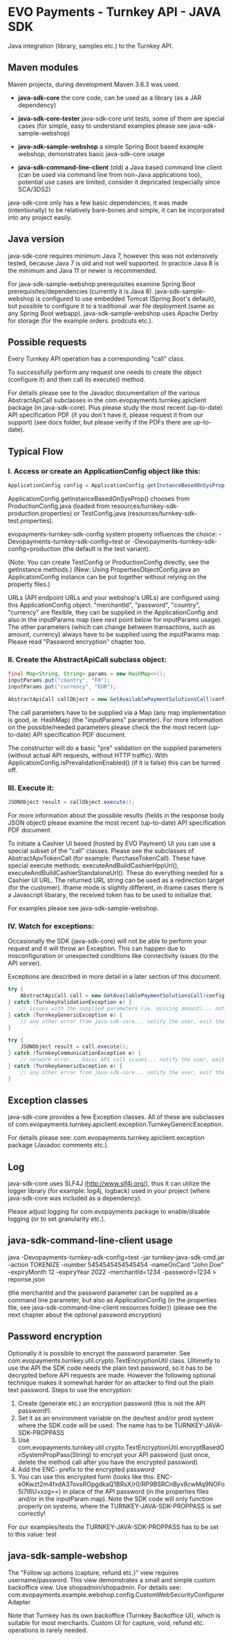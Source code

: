 # EVO Payments - Turnkey API - JAVA SDK
Java integration (library, samples etc.) to the Turnkey API.

## Maven modules

Maven projects, during development Maven 3.6.3 was used.

* __java-sdk-core__ the core code, can be used as a library (as a JAR dependency)

* __java-sdk-core-tester__ java-sdk-core unit tests, some of them are special cases (for simple, easy to understand examples please see java-sdk-sample-webshop)
* __java-sdk-sample-webshop__ a simple Spring Boot based example webshop, demonstrates basic java-sdk-core usage
* __java-sdk-command-line-client__ (old) a Java based command line client (can be used via command line from non-Java applications too), potential use cases are limited, consider it depricated (especially since SCA/3DS2)

java-sdk-core only has a few basic dependencies, it was made (intentionally) to be relatively bare-bones and simple, it can be incorporated into any project easily.

## Java version

java-sdk-core requires minimum Java 7, however this was not extensively tested, because Java 7 is old and not well supported.
In practice Java 8 is the minimum and Java 11 or newer is recommended.

For java-sdk-sample-webshop prerequisites examine Spring Boot prerequisites/dependencies (currently it is Java 8).
java-sdk-sample-webshop is configured to use embedded Tomcat (Spring Boot's default), but possible to configure it to a traditional .war file deployment 
(same as any Spring Boot webapp).
java-sdk-sample-webshop uses Apache Derby for storage (for the example orders. prodcuts etc.).

## Possible requests 

Every Turnkey API operation has a corresponding "call" class. 

To successfully perform any request one needs to create the object (configure it) 
and then call its execute() method.

For details please see to the Javadoc documentation of the various AbstractApiCall subclasses in the com.evopayments.turnkey.apiclient package (in java-sdk-core).
Plus please study the most recent (up-to-date) API specification PDF (if you don't have it, please request it from our support) (see docs folder, but please verify if the PDFs there are up-to-date).

## Typical Flow

### I. Access or create an ApplicationConfig object like this:

```java
ApplicationConfig config = ApplicationConfig.getInstanceBasedOnSysProp();
```

ApplicationConfig.getInstanceBasedOnSysProp() chooses from ProductionConfig.java (loaded from resources/turnkey-sdk-production.properties) or TestConfig.java (resources/turnkey-sdk-test.properties).

evopayments-turnkey-sdk-config system property influences the choice: -Devopayments-turnkey-sdk-config=test or -Devopayments-turnkey-sdk-config=production (the default is the test variant).

(Note: You can create TestConfig or ProductionConfig directly, see the getInstance methods.)
(New: Using PropertiesObjectConfig.java an ApplicationConfig instance can be put together without relying on the property files.)

URLs (API endpoint URLs and your webshop's URLs) are configured using this ApplicationConfig object.
"merchantId", "password", "country", "currency" are flexible, they can be supplied in the ApplicationConfig and also in the inputParams map (see next point below for inputParams usage).
The other parameters (which can change between transactions, such as amount, currency) always have to be supplied using the inputParams map.
Please read "Password encryption" chapter too.

### II. Create the AbstractApiCall subclass object:

```java
final Map<String, String> params = new HashMap<>();
inputParams.put("country", "FR");
inputParams.put("currency", "EUR");

AbstractApiCall callObject = new GetAvailablePaymentSolutionsCall(config, inputParams);
```

The call parameters have to be supplied via a Map (any map implementation is good, ie. HashMap) (the "inputParams" parameter). 
For more information on the possible/needed parameters please check the the most recent (up-to-date) API specification PDF document.

The constructor will do a basic "pre" validation on the supplied parameters (without actual API requests, without HTTP traffic).
With ApplicationConfig.isPrevalidationEnabled() (if it is false) this can be turned off.

### III. Execute it:
```java
JSONObject result = callObject.execute();
```
For more information about the possible results (fields in the response body JSON object) please examine the most recent (up-to-date) API specification PDF document.

To initiate a Cashier UI based (hosted by EVO Payment) UI you can use a special subset of the "call" classes.
Please see the subclasses of AbstractApvTokenCall (for example: PurchaseTokenCall).
These have special execute methods: executeAndBuildCashierHppUrl(), executeAndBuildCashierStandaloneUrl().
These do everything needed for a Cashier UI URL.
The returned URL string can be used as a redirection target (for the customer).
Iframe mode is slightly different, in iframe cases there is a Javascript libarary, the received token has to be used to initialize that.

For examples please see java-sdk-sample-webshop.

### IV. Watch for exceptions:

Occasionally the SDK (java-sdk-core) will not be able to perform your request and it will throw an Exception. 
This can happen due to misconfiguration or unexpected conditions like connectivity issues (to the API server). 

Exceptions are described in more detail in a later section of this document.

```java
try {
	AbstractApiCall call = new GetAvailablePaymentSolutionsCall(config, params);
} catch (TurnkeyValidationException e) {
	// issues with the supplied parameters (ie. missing amount)... notify the user, exit the program, redirect to an error page etc.
} catch (TurnkeyGenericException e) {
	// any other error from java-sdk-core... notify the user, exit the program, redirect to an error page etc.
}
```

```java
try {
	JSONObject result = call.execute();
} catch (TurnkeyCommunicationException e) {
	// network error... basic API call issues... notify the user, exit the program, redirect to an error page etc.
} catch (TurnkeyGenericException e) {
	// any other error from java-sdk-core... notify the user, exit the program, redirect to an error page etc.
}
```

## Exception classes

java-sdk-core provides a few Exception classes.
All of these are subclasses of com.evopayments.turnkey.apiclient.exception.TurnkeyGenericException.

For details please see: com.evopayments.turnkey.apiclient.exception package (Javadoc comments etc.).

## Log

java-sdk-core uses SLF4J (http://www.slf4j.org/), thus it can utilize the logger library (for example: log4j, logback) used in your project (where java-sdk-core was included as a dependency).

Please adjust logging for com.evopayments package to enable/disable logging (or to set granularity etc.). 

## java-sdk-command-line-client usage

java -Devopayments-turnkey-sdk-config=test -jar turnkey-java-sdk-cmd.jar -action TOKENIZE -number 5454545454545454 -nameOnCard "John Doe" -expiryMonth 12 -expiryYear 2022 -merchantId=1234 -password=1234 > reponse.json

(the merchantId and the password parameter can be supplied as a command line parameter, but also as ApplicationConfig (in the properties file, see java-sdk-command-line-client resources folder))
(please see the next chapter about the optional password encryption)

## Password encryption

Optionally it is possible to encrypt the password parameter. See com.evopayments.turnkey.util.crypto.TextEncryptionUtil class.
Ultimetly to use the API the SDK code needs the plain text password, so it has to be decrypted before API requests are made.
However the following optional technique makes it somewhat harder for an attacker to find out the plain text password.
Steps to use the encryption:

1. Create (generate etc.) an encryption password (this is not the API password!).
2. Set it as an environment variable on the dev/test and/or prod system where the SDK code will be used. The name has to be TURNKEY-JAVA-SDK-PROPPASS
3. Use com.evopayments.turnkey.util.crypto.TextEncryptionUtil.encryptBasedOnSystemPropPass(String) to encrypt your API password (just once, delete the method call after you have the encrypted  password)
4. Add the ENC- prefix to the encrypted password
5. You can use this encrypted form (looks like this: ENC-e0Kwzt2m4fxdA37ovsROpgdkaQ1BRsX/r0/RP9BSRCnByx8cwMq9NOFo5I7I6U+xzg==) in place of the API password (in the properties files and/or in the inputParam map). Note the SDK code will only function properly on systems, where the TURNKEY-JAVA-SDK-PROPPASS is set correctly!

For our examples/tests the TURNKEY-JAVA-SDK-PROPPASS has to be set to this value: test

## java-sdk-sample-webshop

The "Follow up actions (capture, refund etc.)" view requires username/password. 
This view demonstrates a small and simple custom backoffice view.
Use shopadmin/shopadmin.
For details see: com.evopayments.example.webshop.config.CustomWebSecurityConfigurerAdapter

Note that Turnkey has its own backoffice (Turnkey Backoffice UI), which is suitable for most merchants.
Custom UI for capture, void, refund etc. operations is rarely needed.